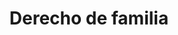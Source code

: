---
title: 'Derecho de familia'
coverSVG: ../../assets/svg/undraw/derecho-ambiental.svg
socialImage: ../../assets/undraw/undraw_instruction_manual.png
description: 'El derecho de familia o derecho familiar es la rama del derecho civil que estudia las normas y regulaciones que atañen a las relaciones personales y patrimoniales de todo núcleo familiar. Dicho de otro modo, es el derecho aplicado a los asuntos e intereses de la familia, comprendida como núcleo de la sociedad.'
---